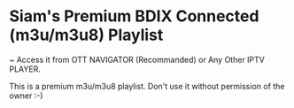 # Siam's Premium BDIX Connected (m3u/m3u8) Playlist

~ Access it from OTT NAVIGATOR (Recommanded) or Any Other IPTV PLAYER.

This is a premium m3u/m3u8 playlist. Don't use it without permission of the owner :-)
